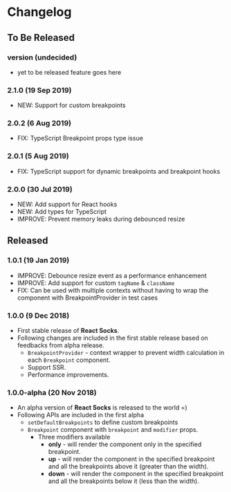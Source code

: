 # Changelog

## To Be Released

### version (undecided)

* yet to be released feature goes here

### 2.1.0 (19 Sep 2019)

* NEW: Support for custom breakpoints

### 2.0.2 (6 Aug 2019)

* FIX: TypeScript Breakpoint props type issue

### 2.0.1 (5 Aug 2019)

* FIX: TypeScript support for dynamic breakpoints and breakpoint hooks

### 2.0.0 (30 Jul 2019)

* NEW: Add support for React hooks
* NEW: Add types for TypeScript
* IMPROVE: Prevent memory leaks during debounced resize

## Released

### 1.0.1 (19 Jan 2019)

* IMPROVE: Debounce resize event as a performance enhancement
* IMPROVE: Add support for custom `tagName` & `className`
* FIX: Can be used with multiple contexts without having to wrap the component with BreakpointProvider in test cases

### 1.0.0 (9 Dec 2018)

* First stable release of **React Socks**.
* Following changes are included in the first stable release based on feedbacks from alpha release.
  * `BreakpointProvider` - context wrapper to prevent width calculation in each `Breakpoint` component.
  * Support SSR.
  * Performance improvements.

### 1.0.0-alpha (20 Nov 2018)

* An alpha version of **React Socks** is released to the world =)
* Following APIs are included in the first alpha
  * `setDefaultBreakpoints` to define custom breakpoints
  * `Breakpoint` component with `breakpoint` and `modifier` props.
    * Three modifiers available
      * **only** - will render the component only in the specified breakpoint.
      * **up** - will render the component in the specified breakpoint and all the breakpoints above it (greater than the width).
      * **down** - will render the component in the specified breakpoint and all the breakpoints below it (less than the width).
